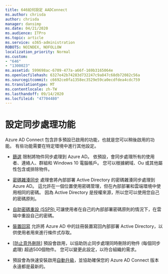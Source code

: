 ```yaml
---
title: 646如何設定 AADConnect
ms.author: chrisda
author: chrisda
manager: dansimp
ms.date: 04/21/2020
ms.audience: ITPro
ms.topic: article
ms.service: o365-administration
ROBOTS: NOINDEX, NOFOLLOW
localization_priority: Normal
ms.custom:
- "646"
- "1300023"
ms.assetid: 599698ac-6709-477a-a66f-169b3165064e
ms.openlocfilehash: 6327e42b74283d732247c9a847c68db72082c56a
ms.sourcegitcommit: c6692ce0fa1358ec3529e59ca0ecdfdea4cdc759
ms.translationtype: MT
ms.contentlocale: zh-TW
ms.lasthandoff: 09/14/2020
ms.locfileid: "47704480"
---
```

# <a name="configure-sync-features"></a>設定同步處理功能

Azure AD Connect 包含許多預設已啟用的功能，也就是您可以稍後啟用的功能。 有些功能需要在特定環境中進行其他設定。

- [篩選](https://docs.microsoft.com/azure/active-directory/connect/active-directory-aadconnectsync-configure-filtering) 限制將物件同步處理到 Azure AD。 依預設，會同步處理所有的使用者、連絡人、群組和 Windows 10 電腦帳戶。 您可以根據網域、Ou 或其他屬性包含或排除物件。

- [密碼雜湊同步](https://docs.microsoft.com/azure/active-directory/connect/active-directory-aadconnectsync-implement-password-hash-synchronization) 處理會將內部部署 Active Directory 的密碼雜湊同步處理到 Azure AD。 這允許在一個位置使用密碼管理，但在內部部署和雲端環境中使用相同的密碼。 因為 Active Directory 是授權來源，所以您可以使用您自己的密碼原則。

- [自助密碼重設 (SSPR) ](https://docs.microsoft.com/azure/active-directory/authentication/quickstart-sspr) 可讓使用者在自己的內部部署密碼原則的情況下，在雲端中重設自己的密碼。

- [裝置回寫](https://docs.microsoft.com/azure/active-directory/connect/active-directory-aadconnect-feature-device-writeback) 允許將 Azure AD 中的註冊裝置寫回內部部署 Active Directory，以供使用者用來進行條件式存取。

- [[防止意外刪除](https://docs.microsoft.com/azure/active-directory/connect/active-directory-aadconnectsync-feature-prevent-accidental-deletes)] 預設會啟用，以協助防止同步處理同時刪除的物件 (每個同步處理) 超過500個物件。 您可以變更此設定，以符合組織的需求。

- 預設會為快速安裝啟用[自動升級](https://docs.microsoft.com/azure/active-directory/connect/active-directory-aadconnect-feature-automatic-upgrade)，並協助確保您的 Azure AD Connect 版本永遠都是最新的。
